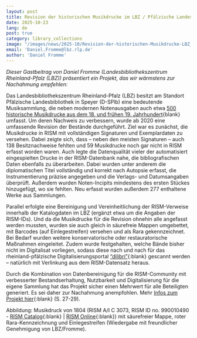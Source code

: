 ```yaml
---
layout: post
title: Revision der historischen Musikdrucke im LBZ / Pfälzische Landesbibliothek Speyer
date: 2025-10-23
lang: de
post: true
category: library_collections
image: "/images/news/2025-10/Revision-der-historischen-Musikdrucke-LBZ_website.jpg"
email: 'Daniel.Fromme@lbz.rlp.de'
author: 'Daniel Fromme'
---
```


_Dieser Gastbeitrag von Daniel Fromme (Landesbibliothekszentrum Rheinland-Pfalz (LBZ)) präsentiert ein Projekt, das wir wärmstens zur Nachahmung empfehlen:_

Das Landesbibliothekszentrum Rheinland-Pfalz (LBZ) besitzt am Standort Pfälzische Landesbibliothek in Speyer (D-SPlb) eine bedeutende Musiksammlung, die neben modernen Notenausgaben auch etwa [500 historische Musikdrucke aus dem 18. und frühen 19. Jahrhundert](https://rism.online/institutions/30001006/sources?mode=sources&fq=hide-source-contents%3Atrue&fq=source-type%3Aprinted&page=1&rows=40){blank} umfasst. Um deren Nachweis zu verbessern, wurde ab 2020 eine umfassende Revision der Bestände durchgeführt. Ziel war es zunächst, die Musikdrucke in RISM mit vollständigen Signaturen und Exemplardaten zu versehen. Dabei zeigte sich, dass – neben den meisten Signaturen – auch 138 Besitznachweise fehlten und 59 Musikdrucke noch gar nicht in RISM erfasst worden waren. Auch legte die Datenqualität vieler der automatisiert eingespielten Drucke in der RISM-Datenbank nahe, die bibliografischen Daten ebenfalls zu überarbeiten. Dabei wurden unter anderem die diplomatischen Titel vollständig und korrekt nach Autopsie erfasst, die Instrumentierung präzise angegeben und die Verlags- und Datumsangaben überprüft. Außerdem wurden Noten-Incipits mindestens des ersten Stückes hinzugefügt, wo sie fehlten. Neu erfasst wurden außerdem 277 enthaltene Werke aus Sammlungen.

Parallel erfolgte eine Bereinigung und Vereinheitlichung der RISM-Verweise innerhalb der Katalogdaten im LBZ (ergänzt etwa um die Angaben der RISM-IDs). Und da die Musikdrucke für die Revision ohnehin alle angefasst werden mussten, wurden sie auch gleich in säurefreie Mappen umgebettet, mit Barcodes (auf Einlegestreifen) versehen und als Rara gekennzeichnet. Bei Bedarf wurden weitere konservatorische oder restauratorische Maßnahmen eingeleitet. Zudem wurde festgehalten, welche Bände bisher nicht im Digitalisat vorliegen, sodass diese nach und nach für das rheinland-pfälzische Digitalisierungsportal [“dilibri”](www.dilibri.de){:blank} gescannt werden – natürlich mit Verlinkung aus dem RISM-Datensatz heraus.

Durch die Kombination von Datenbereinigung für die RISM-Community mit verbesserter Bestandserhaltung, Nutzbarkeit und Digitalisierung für die eigene Sammlung hat das Projekt sicher einen Mehrwert für alle Beteiligten generiert. Es sei daher zur Nachahmung anempfohlen. Mehr [Infos zum Projekt hier](https://www.edoweb-rlp.de/resource/edoweb:7076568/data){:blank} (S. 27-29).

Abbildung: Musikdruck von 1804 (RISM A/I C 3073, RISM ID no. 990010490 - [RISM Catalog](https://opac.rism.info/id/rismid/rism990010490){:blank} \| [RISM Online](https://rism.online/sources/990010490){:blank}) mit säurefreier Mappe, roter Rara-Kennzeichnung und Einlegestreifen (Wiedergabe mit freundlicher Genehmigung von LBZ/Fromme).
